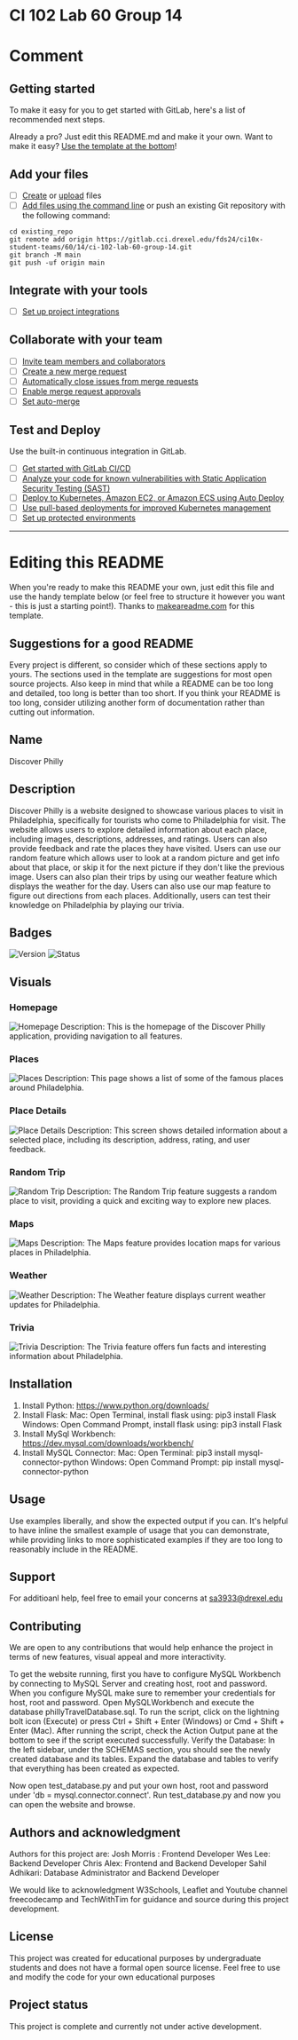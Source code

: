 # CI 102 Lab 60 Group 14

# Comment

## Getting started

To make it easy for you to get started with GitLab, here's a list of recommended next steps.

Already a pro? Just edit this README.md and make it your own. Want to make it easy? [Use the template at the bottom](#editing-this-readme)!

## Add your files

- [ ] [Create](https://docs.gitlab.com/ee/user/project/repository/web_editor.html#create-a-file) or [upload](https://docs.gitlab.com/ee/user/project/repository/web_editor.html#upload-a-file) files
- [ ] [Add files using the command line](https://docs.gitlab.com/ee/gitlab-basics/add-file.html#add-a-file-using-the-command-line) or push an existing Git repository with the following command:

```
cd existing_repo
git remote add origin https://gitlab.cci.drexel.edu/fds24/ci10x-student-teams/60/14/ci-102-lab-60-group-14.git
git branch -M main
git push -uf origin main
```

## Integrate with your tools

- [ ] [Set up project integrations](https://gitlab.cci.drexel.edu/fds24/ci10x-student-teams/60/14/ci-102-lab-60-group-14/-/settings/integrations)

## Collaborate with your team

- [ ] [Invite team members and collaborators](https://docs.gitlab.com/ee/user/project/members/)
- [ ] [Create a new merge request](https://docs.gitlab.com/ee/user/project/merge_requests/creating_merge_requests.html)
- [ ] [Automatically close issues from merge requests](https://docs.gitlab.com/ee/user/project/issues/managing_issues.html#closing-issues-automatically)
- [ ] [Enable merge request approvals](https://docs.gitlab.com/ee/user/project/merge_requests/approvals/)
- [ ] [Set auto-merge](https://docs.gitlab.com/ee/user/project/merge_requests/merge_when_pipeline_succeeds.html)

## Test and Deploy

Use the built-in continuous integration in GitLab.

- [ ] [Get started with GitLab CI/CD](https://docs.gitlab.com/ee/ci/quick_start/index.html)
- [ ] [Analyze your code for known vulnerabilities with Static Application Security Testing (SAST)](https://docs.gitlab.com/ee/user/application_security/sast/)
- [ ] [Deploy to Kubernetes, Amazon EC2, or Amazon ECS using Auto Deploy](https://docs.gitlab.com/ee/topics/autodevops/requirements.html)
- [ ] [Use pull-based deployments for improved Kubernetes management](https://docs.gitlab.com/ee/user/clusters/agent/)
- [ ] [Set up protected environments](https://docs.gitlab.com/ee/ci/environments/protected_environments.html)

***

# Editing this README

When you're ready to make this README your own, just edit this file and use the handy template below (or feel free to structure it however you want - this is just a starting point!). Thanks to [makeareadme.com](https://www.makeareadme.com/) for this template.

## Suggestions for a good README

Every project is different, so consider which of these sections apply to yours. The sections used in the template are suggestions for most open source projects. Also keep in mind that while a README can be too long and detailed, too long is better than too short. If you think your README is too long, consider utilizing another form of documentation rather than cutting out information.

## Name
Discover Philly

## Description
Discover Philly is a website designed to showcase various places to visit in Philadelphia, specifically for tourists who come to Philadelphia for visit. The website allows users to explore detailed information about each place, including images, descriptions, addresses, and ratings. Users can also provide feedback and rate the places they have visited. Users can use our random feature which allows user to look at a random picture and get info about that place, or skip it for the next picture if they don't like the previous image. Users can also plan their trips by using our weather feature which displays the weather for the day. Users can also use our map feature to figure out directions from each places. Additionally, users can test their knowledge on Philadelphia by playing our trivia.
## Badges

![Version](https://img.shields.io/badge/version-1.0.0-blue)
![Status](https://img.shields.io/badge/status-completed-brightgreen)

## Visuals


### Homepage
![Homepage](https://gitlab.cci.drexel.edu/fds24/ci10x-student-teams/60/14/ci-102-lab-60-group-14/-/raw/main/images/homepage.png)
Description: This is the homepage of the Discover Philly application, providing navigation to all features.

### Places
![Places](https://gitlab.cci.drexel.edu/fds24/ci10x-student-teams/60/14/ci-102-lab-60-group-14/-/raw/main/images/Places.png)
Description: This page shows a list of some of the famous places around Philadelphia.

### Place Details
![Place Details](https://gitlab.cci.drexel.edu/fds24/ci10x-student-teams/60/14/ci-102-lab-60-group-14/-/raw/main/images/place_details.png)
Description: This screen shows detailed information about a selected place, including its description, address, rating, and user feedback.

### Random Trip
![Random Trip](https://gitlab.cci.drexel.edu/fds24/ci10x-student-teams/60/14/ci-102-lab-60-group-14/-/raw/main/images/random.png)
Description: The Random Trip feature suggests a random place to visit, providing a quick and exciting way to explore new places.

### Maps
![Maps](https://gitlab.cci.drexel.edu/fds24/ci10x-student-teams/60/14/ci-102-lab-60-group-14/-/raw/main/images/maps.png)
Description: The Maps feature provides location maps for various places in Philadelphia.

### Weather
![Weather](https://gitlab.cci.drexel.edu/fds24/ci10x-student-teams/60/14/ci-102-lab-60-group-14/-/raw/main/images/weather.png)
Description: The Weather feature displays current weather updates for Philadelphia.

### Trivia
![Trivia](https://gitlab.cci.drexel.edu/fds24/ci10x-student-teams/60/14/ci-102-lab-60-group-14/-/raw/main/images/trivia.png)
Description: The Trivia feature offers fun facts and interesting information about Philadelphia.



## Installation
1. Install Python: https://www.python.org/downloads/
2. Install Flask: Mac: Open Terminal, install flask using: pip3 install Flask
                  Windows: Open Command Prompt, install flask using: pip3 install Flask
3. Install MySql Workbench: https://dev.mysql.com/downloads/workbench/
4. Install MySQL Connector: Mac: Open Terminal: pip3 install mysql-connector-python
                            Windows: Open Command Prompt: pip install mysql-connector-python




## Usage
Use examples liberally, and show the expected output if you can. It's helpful to have inline the smallest example of usage that you can demonstrate, while providing links to more sophisticated examples if they are too long to reasonably include in the README.

## Support
For additioanl help, feel free to email your concerns at sa3933@drexel.edu


## Contributing

We are open to any contributions that would help enhance the project in terms of new features, visual appeal and more interactivity.

To get the website running, first you have to configure MySQL Workbench by connecting to MySQL Server and creating host, root and password. When you configure MySQL make sure to remember your credentials for host, root and password. Open MySQLWorkbench and execute the database phillyTravelDatabase.sql. To run the script, click on the lightning bolt icon (Execute) or press Ctrl + Shift + Enter (Windows) or Cmd + Shift + Enter (Mac). After running the script, check the Action Output pane at the bottom to see if the script executed successfully. Verify the Database: In the left sidebar, under the SCHEMAS section, you should see the newly created database and its tables. Expand the database and tables to verify that everything has been created as expected.

Now open test_database.py and put your own host, root and password under 'db = mysql.connector.connect'. Run test_database.py and now you can open the website and browse.



## Authors and acknowledgment
Authors for this project are:
Josh Morris : Frontend Developer
Wes Lee: Backend Developer
Chris Alex: Frontend and Backend Developer
Sahil Adhikari: Database Administrator and Backend Developer

We would like to acknowledgment W3Schools, Leaflet and Youtube channel freecodecamp and TechWithTim for guidance and source during this project development.

## License
This project was created for educational purposes by undergraduate students and does not have a formal open source license. Feel free to use and modify the code for your own educational purposes

## Project status
This project is complete and currently not under active development.


